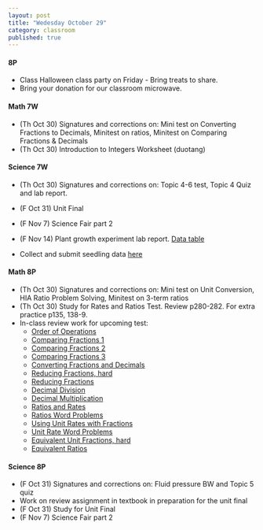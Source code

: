 ```yaml
---
layout: post
title: "Wedesday October 29"
category: classroom
published: true
---
```


#### 8P
* Class Halloween class party on Friday - Bring treats to share.
* Bring your donation for our classroom microwave. 

#### Math 7W
* (Th Oct 30) Signatures and corrections on: Mini test on Converting Fractions to Decimals, Minitest on ratios, Minitest on Comparing Fractions & Decimals
* (Th Oct 30) Introduction to Integers Worksheet (duotang)
  
#### Science 7W
* (Th Oct 30) Signatures and corrections on: Topic 4-6 test, Topic 4 Quiz and lab report.
* (F Oct 31) Unit Final

* (F Nov 7) Science Fair part 2
* (F Nov 14) Plant growth experiment lab report. [Data table](https://www.dropbox.com/s/sosqormxox53y8g/Bean%20Germination%20Experiment%20Observations%20Template%20Data%20Tables.docx?dl=0)
* Collect and submit seedling data <a href="https://docs.google.com/forms/d/1DUgvRAGTHILEdfDDjH2rZ5reEZsO546p3wTkfYfDe_w/viewform?usp=send_form">here</a>

#### Math 8P
* (Th Oct 30) Signatures and corrections on: Mini test on Unit Conversion, HIA Ratio Problem Solving, Minitest on 3-term ratios
* (Th Oct 30) Study for Rates and Ratios Test. Review p280-282. For extra practice p135, 138-9.
* In-class review work for upcoming test:
  - [Order of Operations](https://www.dropbox.com/s/lpnccb995l72093/WS%20Order%20of%20Operations.pdf?dl=0)
  - [Comparing Fractions 1](https://www.dropbox.com/s/92hevsedb2jf9db/WS%20Greater%20Fractions%20Decimals.pdf?dl=0)
  - [Comparing Fractions 2](https://www.dropbox.com/s/gphej8pjv9n1rpp/WS%20Fractions%20Comparing%20Denom%20Num.pdf?dl=0)
  - [Comparing Fractions 3](https://www.dropbox.com/s/htvr4dudhljuqyz/WS%20Fractions%20Comparing.pdf?dl=0)
  - [Converting Fractions and Decimals](https://www.dropbox.com/s/d8h06f2rb9mjthq/WS%20Converting%20Fractions%20Decimals.pdf?dl=0)
  - [Reducing Fractions, hard](https://www.dropbox.com/s/l1kcly75404osq0/WS%20Reduce%20Fractions%20-%20Hard.pdf?dl=0)
  - [Reducing Fractions](https://www.dropbox.com/s/ilf7vcy7s29ub44/WS%20Reduce%20Fractions%20-%20Medium.pdf?dl=0)
  - [Decimal Division](https://www.dropbox.com/s/k7gc7jxsj8v98uj/WS%20Division%20Decimal.pdf?dl=0)
  - [Decimal Multiplication](https://www.dropbox.com/s/wduizapclx1rl8m/WS%20Multiplication%20Decimals.pdf?dl=0)
  - [Ratios and Rates](https://www.dropbox.com/s/i9ylcjfqnw31h4y/WS%20Ratios%20Rates.pdf?dl=0)
  - [Ratios Word Problems](https://www.dropbox.com/s/3m5rjzin2iurd09/WS%20Ratios%20Word%20Problems.pdf?dl=0)
  - [Using Unit Rates with Fractions](https://www.dropbox.com/s/hdxy62bo489qqml/WS%20Using%20Units%20Rates%20with%20Fractions.pdf?dl=0)
  - [Unit Rate Word Problems](https://www.dropbox.com/s/crjj3ki85rohhsn/WS%20Understanding%20Unit%20Rate.pdf?dl=0)
  - [Equivalent Unit Fractions, hard](https://www.dropbox.com/s/u0mjxk4osht5voc/WS%20Finding%20Equivalent%20Unit%20Fraction%20with%20Fractions.pdf?dl=0)
  - [Equivalent Ratios](https://www.dropbox.com/s/ag2deahyykbu6kb/WS%20Creating%20Equivalent%20Ratios.pdf?dl=0)

#### Science 8P
* (F Oct 31) Signatures and corrections on: Fluid pressure BW and Topic 5 quiz
* Work on review assignment in textbook in preparation for the unit final
* (F Oct 31) Study for Unit Final
* (F Nov 7) Science Fair part 2
